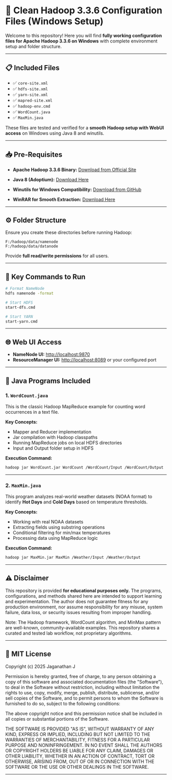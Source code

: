 # 📂 Clean Hadoop 3.3.6 Configuration Files (Windows Setup)

Welcome to this repository!
Here you will find **fully working configuration files for Apache Hadoop 3.3.6 on Windows** with complete environment setup and folder structure.

---

## 📋 Included Files

* ✅ `core-site.xml`
* ✅ `hdfs-site.xml`
* ✅ `yarn-site.xml`
* ✅ `mapred-site.xml`
* ✅ `hadoop-env.cmd`
* ✅ `WordCount.java`
* ✅ `MaxMin.java`

These files are tested and verified for a **smooth Hadoop setup with WebUI access** on Windows using Java 8 and winutils.

---

## 📥 Pre-Requisites

* **Apache Hadoop 3.3.6 Binary:**
  [Download from Official Site](https://hadoop.apache.org/releases.html)

* **Java 8 (Adoptium):**
  [Download Here](https://adoptium.net/temurin/releases/?version=8&os=any&arch=any)

* **Winutils for Windows Compatibility:**
  [Download from GitHub](https://github.com/cdarlint/winutils)

* **WinRAR for Smooth Extraction:**
  [Download Here](https://www.win-rar.com/predownload.html?&L=0)

---

## ⚙️ Folder Structure

Ensure you create these directories before running Hadoop:

```text
F:/hadoop/data/namenode
F:/hadoop/data/datanode
```

Provide **full read/write permissions** for all users.

---

## 🚀 Key Commands to Run

```bash
# Format NameNode
hdfs namenode -format

# Start HDFS
start-dfs.cmd

# Start YARN
start-yarn.cmd
```

---

## 🌐 Web UI Access

* **NameNode UI:** [http://localhost:9870](http://localhost:9870)
* **ResourceManager UI:** [http://localhost:8089](http://localhost:8089) or your configured port

---


## 📝 Java Programs Included

### 1. `WordCount.java`  
This is the classic Hadoop MapReduce example for counting word occurrences in a text file.

**Key Concepts:**
- Mapper and Reducer implementation
- Jar compilation with Hadoop classpaths
- Running MapReduce jobs on local HDFS directories
- Input and Output folder setup in HDFS

**Execution Command:**
```bash
hadoop jar WordCount.jar WordCount /WordCount/Input /WordCount/Output
``` 

---

### 2. `MaxMin.java`

This program analyzes real-world weather datasets (NOAA format) to identify **Hot Days** and **Cold Days** based on temperature thresholds.

**Key Concepts:**

- Working with real NOAA datasets 
- Extracting fields using substring operations 
- Conditional filtering for min/max temperatures 
- Processing data using MapReduce logic 

**Execution Command:**

```bash
hadoop jar MaxMin.jar MaxMin /Weather/Input /Weather/Output
```

---

## ⚠️ Disclaimer

This repository is provided **for educational purposes only.**
The programs, configurations, and methods shared here are intended to support learning and experimentation.
The author does not guarantee fitness for any production environment, nor assume responsibility for any misuse, system failure, data loss, or security issues resulting from improper handling.

Note: The Hadoop framework, WordCount algorithm, and MinMax pattern are well-known, community-available examples. This repository shares a curated and tested lab workflow, not proprietary algorithms.

---

## 📜 MIT License

Copyright (c) 2025 Jaganathan J

Permission is hereby granted, free of charge, to any person obtaining a copy
of this software and associated documentation files (the "Software"), to deal
in the Software without restriction, including without limitation the rights
to use, copy, modify, merge, publish, distribute, sublicense, and/or sell
copies of the Software, and to permit persons to whom the Software is
furnished to do so, subject to the following conditions:

The above copyright notice and this permission notice shall be included in all
copies or substantial portions of the Software.

THE SOFTWARE IS PROVIDED "AS IS", WITHOUT WARRANTY OF ANY KIND, EXPRESS OR
IMPLIED, INCLUDING BUT NOT LIMITED TO THE WARRANTIES OF MERCHANTABILITY,
FITNESS FOR A PARTICULAR PURPOSE AND NONINFRINGEMENT. IN NO EVENT SHALL THE
AUTHORS OR COPYRIGHT HOLDERS BE LIABLE FOR ANY CLAIM, DAMAGES OR OTHER
LIABILITY, WHETHER IN AN ACTION OF CONTRACT, TORT OR OTHERWISE, ARISING FROM,
OUT OF OR IN CONNECTION WITH THE SOFTWARE OR THE USE OR OTHER DEALINGS IN THE
SOFTWARE.

---
